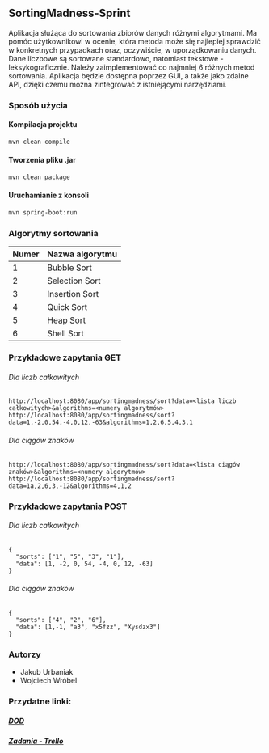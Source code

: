 ## SortingMadness-Sprint

Aplikacja służąca do sortowania zbiorów danych różnymi algorytmami. Ma pomóc użytkownikowi w ocenie, która metoda może się najlepiej sprawdzić w konkretnych przypadkach oraz, oczywiście, w uporządkowaniu danych. Dane liczbowe są sortowane standardowo, natomiast tekstowe - leksykograficznie. Należy zaimplementować co najmniej 6 różnych metod sortowania. Aplikacja będzie dostępna poprzez GUI, a także jako zdalne API, dzięki czemu można zintegrować z istniejącymi narzędziami.

### Sposób użycia

#### Kompilacja projektu

```sh
mvn clean compile
```

#### Tworzenia pliku .jar

```sh
mvn clean package
```

#### Uruchamianie z konsoli

```sh
mvn spring-boot:run
```

### Algorytmy sortowania

| Numer  | Nazwa algorytmu     |
|--------|---------------------|
| 1      | Bubble Sort         |
| 2      | Selection Sort      |
| 3      | Insertion Sort      |
| 4      | Quick Sort          |
| 5      | Heap Sort           |
| 6      | Shell Sort          |


### Przykładowe zapytania GET
###### Dla liczb całkowitych
```
http://localhost:8080/app/sortingmadness/sort?data=<lista liczb całkowitych>&algorithms=<numery algorytmów>
http://localhost:8080/app/sortingmadness/sort?data=1,-2,0,54,-4,0,12,-63&algorithms=1,2,6,5,4,3,1
```

###### Dla ciągów znaków
```
http://localhost:8080/app/sortingmadness/sort?data=<lista ciągów znaków>&algorithms=<numery algorytmów>
http://localhost:8080/app/sortingmadness/sort?data=1a,2,6,3,-12&algorithms=4,1,2
```

### Przykładowe zapytania POST
###### Dla liczb całkowitych
```
{
  "sorts": ["1", "5", "3", "1"],
  "data": [1, -2, 0, 54, -4, 0, 12, -63]
}
```

###### Dla ciągów znaków
```
{
  "sorts": ["4", "2", "6"],
  "data": [1,-1, "a3", "x5fzz", "Xysdzx3"]
}
```

### Autorzy
- Jakub Urbaniak
- Wojciech Wróbel

### Przydatne linki:

##### [DOD](https://docs.google.com/spreadsheets/d/e/2PACX-1vTn6j3M8pmGEzrsQk8mXse7lVHUdhYWkfxbkQiYI23rBtwM4N3bWw0qtupW-gesfCkcYasnZ-eEXl-F/pubhtml)

##### [Zadania - Trello](https://trello.com/b/1zwqhHnm/sortingmadness)

